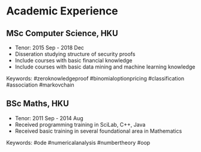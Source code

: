 # Academic Experience

## MSc Computer Science, HKU

- Tenor: 2015 Sep - 2018 Dec
- Disseration studying structure of security proofs
- Include courses with basic financial knowledge
- Include courses with basic data mining and machine learning knowledge

Keywords: #zeroknowledgeproof #binomialoptionpricing #classification #association #markovchain

## BSc Maths, HKU

- Tenor: 2011 Sep - 2014 Aug
- Received programming training in SciLab, C++, Java
- Received basic training in several foundational area in Mathematics

Keywords: #ode #numericalanalysis #numbertheory #oop
